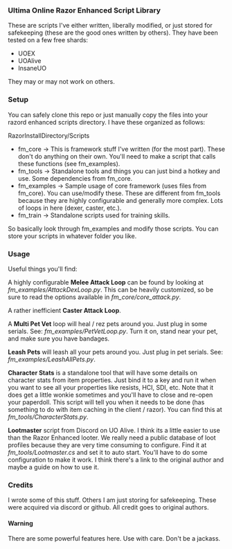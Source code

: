 ### Ultima Online Razor Enhanced Script Library

These are scripts I've either written, liberally modified, or just stored for safekeeping (these are the good ones written by others). They have been tested on a few free shards:

* UOEX
* UOAlive
* InsaneUO

They may or may not work on others.

### Setup

You can safely clone this repo or just manually copy the files into your razord enhanced scripts directory. I have these organized as follows:

RazorInstallDirectory/Scripts

* fm_core -> This is framework stuff I've written (for the most part). These don't do anything on their own. You'll need to make a script that calls these functions (see fm_examples).
* fm_tools -> Standalone tools and things you can just bind a hotkey and use. Some dependencies from fm_core.
* fm_examples -> Sample usage of core framework (uses files from fm_core). You can use/modify these. These are different from fm_tools because they are highly configurable and generally more complex. Lots of loops in here (dexer, caster, etc.).
* fm_train -> Standalone scripts used for training skills.

So basically look through fm_examples and modify those scripts. You can store your scripts in whatever folder you like.

### Usage

Useful things you'll find:

A highly configurable **Melee Attack Loop** can be found by looking at *fm_examples/AttackDexLoop.py*. This can be heavily customized, so be sure to read the options available in *fm_core/core_attack.py*.

A rather inefficient **Caster Attack Loop**.

A **Multi Pet Vet** loop will heal / rez pets around you. Just plug in some serials. See: *fm_examples/PetVetLoop.py*. Turn it on, stand near your pet, and make sure you have bandages.

**Leash Pets** will leash all your pets around you. Just plug in pet serials. See: *fm_examples/LeashAllPets.py*.

**Character Stats** is a standalone tool that will have some details on character stats from item properties. Just bind it to a key and run it when you want to see all your properties like resists, HCI, SDI, etc. Note that it does get a little wonkie sometimes and you'll have to close and re-open your paperdoll. This script will tell you when it needs to be done (has something to do with item caching in the client / razor). You can find this at *fm_tools/CharacterStats.py*.

**Lootmaster** script from Discord on UO Alive. I think its a little easier to use than the Razor Enhanced looter. We really need a public database of loot profiles because they are very time consuming to configure. Find it at *fm_tools/Lootmaster.cs* and set it to auto start. You'll have to do some configuration to make it work. I think there's a link to the original author and maybe a guide on how to use it.

### Credits

I wrote some of this stuff. Others I am just storing for safekeeping. These were acquired via discord or github. All credit goes to original authors.

#### Warning

There are some powerful features here. Use with care. Don't be a jackass.

